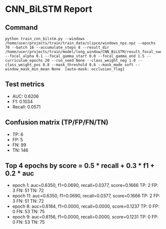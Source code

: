 # CNN_BiLSTM Report

## Command
```
python train_cnn_bilstm.py --windows /home/user/projects/train/train_data/slipce/windows_npz.npz --epochs 70 --batch 16 --accumulate_steps 8 --result_dir /home/user/projects/train/model/long_window/CNN_BiLSTM/result_focal_sweep/cw02_fg06 --focal_alpha 0.1 --focal_gamma_start 0.0 --focal_gamma_end 1.5 --curriculum_epochs 20 --run_seed None --class_weight_neg 1.0 --class_weight_pos 0.8 --mask_threshold 0.6 --mask_mode soft --window_mask_min_mean None  [auto-mask: occlusion_flag]
```

## Test metrics
- AUC: 0.6206
- F1: 0.1034
- Recall: 0.0571
## Confusion matrix (TP/FP/FN/TN)
- TP: 6
- FP: 5
- FN: 99
- TN: 146

## Top 4 epochs by score = 0.5 * recall + 0.3 * f1 + 0.2 * auc
- epoch 1: auc=0.6350, f1=0.0690, recall=0.0377, score=0.1666  TP: 2 FP: 3 FN: 51 TN: 72
- epoch 11: auc=0.6350, f1=0.0690, recall=0.0377, score=0.1666  TP: 2 FP: 3 FN: 51 TN: 72
- epoch 8: auc=0.6184, f1=0.0000, recall=0.0000, score=0.1237  TP: 0 FP: 0 FN: 53 TN: 75
- epoch 9: auc=0.6156, f1=0.0000, recall=0.0000, score=0.1231  TP: 0 FP: 0 FN: 53 TN: 75
